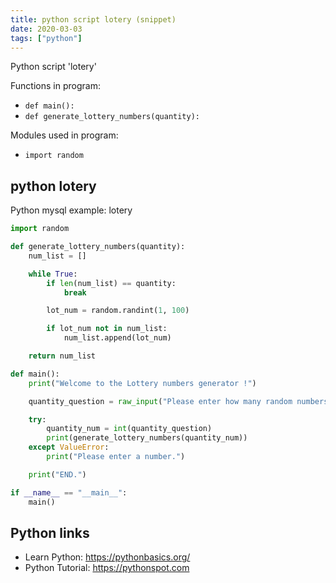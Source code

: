 ```yaml
---
title: python script lotery (snippet)
date: 2020-03-03
tags: ["python"]
---
```

Python script 'lotery'

Functions in program: 
* `def main():`
* `def generate_lottery_numbers(quantity):`

Modules used in program: 
* `import random`

## python lotery

Python mysql example: lotery

```python
import random

def generate_lottery_numbers(quantity):
    num_list = []

    while True:
        if len(num_list) == quantity:
            break

        lot_num = random.randint(1, 100)

        if lot_num not in num_list:
            num_list.append(lot_num)

    return num_list

def main():
    print("Welcome to the Lottery numbers generator !")

    quantity_question = raw_input("Please enter how many random numbers would you like to have: ")

    try:
        quantity_num = int(quantity_question)
        print(generate_lottery_numbers(quantity_num))
    except ValueError:
        print("Please enter a number.")

    print("END.")

if __name__ == "__main__":
    main()

```

## Python links

- Learn Python: https://pythonbasics.org/
- Python Tutorial: https://pythonspot.com
